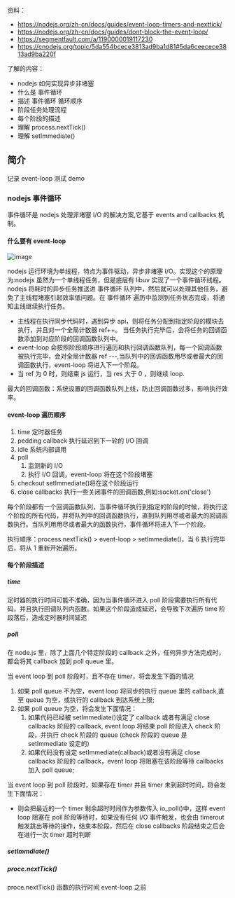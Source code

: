 资料：

- https://nodejs.org/zh-cn/docs/guides/event-loop-timers-and-nexttick/
- https://nodejs.org/zh-cn/docs/guides/dont-block-the-event-loop/
- https://segmentfault.com/a/1190000019117230
- https://cnodejs.org/topic/5da554bcece3813ad9ba1d81#5da6ceecece3813ad9ba220f

了解的内容：

- nodejs 如何实现异步非堵塞
- 什么是 事件循环
- 描述 事件循环 循环顺序
- 阶段任务处理流程
- 每个阶段的描述
- 理解 process.nextTick()
- 理解 setImmediate()

## 简介

记录 event-loop 测试 demo

### nodejs 事件循环

事件循环是 nodejs 处理非堵塞 I/O 的解决方案,它基于 events and callbacks 机制。

#### 什么要有 event-loop

![image](https://segmentfault.com/img/bVbsnpZ)

nodejs 运行环境为单线程，特点为事件驱动，异步非堵塞 I/O。实现这个的原理为:nodejs 虽然为一个单线程任务，但是底层有 libuv 实现了一个事件循环线程。nodejs 将耗时的异步任务推送进 事件循环 队列中，然后就可以处理其他任务，避免了主线程堵塞引起效率低问题。在 事件循环 遍历中监测到任务状态完成，将通知主线继续执行任务。

- 主线程在执行同步代码时，遇到异步 api，则将任务分配到指定阶段的模块去执行，并且对一个全局计数器 ref++。 当任务执行完毕后，会将任务的回调函数添加到对应阶段的回调函数队列中。
- event-loop 会按照阶段顺序进行遍历和执行回调函数队列，每一个回调函数被执行完毕，会对全局计数器 ref ---,当队列中的回调函数用尽或者最大的回调函数执行，event-loop 将进入下一个阶段。
- 当 ref 为 0 时，则结束 js 运行，当 res 大于 0 ，则继续 loop.

最大的回调函数：系统设置的回调函数队列上线，防止回调函数过多，影响执行效率。

#### event-loop 遍历顺序

1. time 定时器任务
2. pedding callback 执行延迟到下一轮的 I/O 回调
3. idle 系统内部调用
4. poll
   1. 监测新的 I/O
   2. 执行 I/O 回调，event-loop 将在这个阶段堵塞
5. checkout setImmediate()将在这个阶段运行
6. close callbacks 执行一些关闭事件的回调函数,例如:socket.on('close')

每个阶段都有一个回调函数队列，当事件循环执行到指定的阶段的时候，将执行这个阶段的所有代码，并将队列中的回调函数执行，直到队列用尽或者最大的回调函数执行。当队列用用尽或者最大的函数执行，事件循环将进入下一个阶段。

执行顺序：process.nextTick() > event-loop > setImmediate()，当 6 执行完毕后，将从 1 重新开始遍历。

#### 每个阶段描述

##### time

定时器的执行时间可能不准确，因为当事件循环进入 poll 阶段需要执行所有代码，并且执行回调队列内函数。如果这个阶段造成延迟，会导致下次遍历 time 阶段落后，造成定时器时间延迟

##### poll

在 node.js 里，除了上面几个特定阶段的 callback 之外，任何异步方法完成时，都会将其 callback 加到 poll queue 里。

当 event loop 到 poll 阶段时，且不存在 timer，将会发生下面的情况

1. 如果 poll queue 不为空，event loop 将同步的执行 queue 里的 callback,直至 queue 为空，或执行的 callback 到达系统上限;
2. 如果 poll queue 为空，将会发生下面情况：
   1. 如果代码已经被 setImmediate()设定了 callback 或者有满足 close callbacks 阶段的 callback, event loop 将结束 poll 阶段进入 check 阶段，并执行 check 阶段的 queue (check 阶段的 queue 是 setImmediate 设定的)
   2. 如果代码没有设定 setImmediate(callback)或者没有满足 close callbacks 阶段的 callback，event loop 将阻塞在该阶段等待 callbacks 加入 poll queue;

当 event loop 到 poll 阶段时，如果存在 timer 并且 timer 未到超时时间，将会发生下面情况：

- 则会把最近的一个 timer 剩余超时时间作为参数传入 io_poll()中，这样 event loop 阻塞在 poll 阶段等待时，如果没有任何 I/O 事件触发，也会由 timerout 触发跳出等待的操作，结束本阶段，然后在 close callbacks 阶段结束之后会在进行一次 timer 超时判断

##### setImmdiate()

##### proce.nextTick()

proce.nextTick() 函数的执行时间 event-loop 之前
